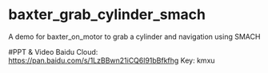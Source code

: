 # baxter_grab_cylinder_smach
A demo for baxter_on_motor to grab a cylinder and navigation using SMACH

#PPT & Video
Baidu Cloud: https://pan.baidu.com/s/1LzBBwn21iCQ6l91bBfkfhg 
Key: kmxu 
